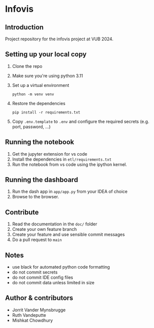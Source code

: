 # Infovis
## Introduction 
Project repository for the infovis project at VUB 2024.

## Setting up your local copy
1. Clone the repo
1. Make sure you're using python 3.11
1. Set up a virtual environment

    ```python -m venv venv```

1. Restore the dependencies

    ```pip install -r requirements.txt```
    
1. Copy `.env.template` to `.env` and configure the required secrets (e.g. port, password, ...)


## Running the notebook
1. Get the jupyter extension for vs code
1. Install the dependencies in `etl/requirements.txt`
1. Run the notebook from vs code using the ipython kernel.

## Running the dashboard
1. Run the dash app in `app/app.py` from your IDEA of choice
2. Browse to the browser.

## Contribute
1. Read the documentation in the `doc/` folder
1. Create your own feature branch 
1. Create your feature and use sensible commit messages
1. Do a pull request to `main`

## Notes
* use black for automated python code formatting
* do not commit secrets
* do not commit IDE config files
* do not commit data unless limited in size

## Author & contributors
* Jorrit Vander Mynsbrugge
* Ruth Vandeputte
* Mishkat Chowdhury


